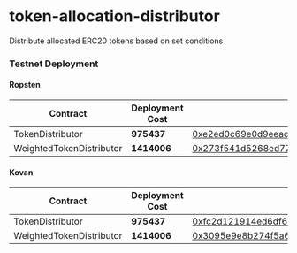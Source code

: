 # token-allocation-distributor
Distribute allocated ERC20 tokens based on set conditions

### Testnet Deployment  

#### Ropsten  

|Contract| Deployment Cost | Address |
|-|-| --|
|TokenDistributor| **975437** | [0xe2ed0c69e0d9eeadbe97b4f02d37670e479e0e00](https://ropsten.etherscan.io/address/0xe2ed0c69e0d9eeadbe97b4f02d37670e479e0e00)|  
|WeightedTokenDistributor| **1414006** |[0x273f541d5268ed777271c4ea11103ecb448f7168](https://kovan.etherscan.io/address/0x273f541d5268ed777271c4ea11103ecb448f7168)|


#### Kovan  

|Contract| Deployment Cost | Address |
|-|-| --|
|TokenDistributor| **975437** | [0xfc2d121914ed6df624afd3b24e66679a47b95525](https://kovan.etherscan.io/address/0xfc2d121914ed6df624afd3b24e66679a47b95525)|  
|WeightedTokenDistributor| **1414006** |[0x3095e9e8b274f5a68d2168a7a0843a02836cf705](https://kovan.etherscan.io/address/0x3095e9e8b274f5a68d2168a7a0843a02836cf705)|

